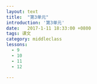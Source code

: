```yaml
---
layout: text
title:  "第3单元"
introduction: '第3单元'
date:   2017-1-11 18:33:00 +0800
tags: 课文
category: middleclass
lessons:
  - 9 
  - 10 
  - 11 
  - 12 

---
```

